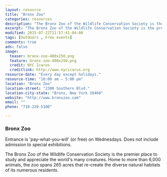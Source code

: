 ```yaml
---
layout: resource
title: "Bronx Zoo"
categories: resources
description: "The Bronx Zoo of the Wildlife Conservation Society is the premier place to study and appreciate the world's many creatures."
excerpt: "The Bronx Zoo of the Wildlife Conservation Society is the premier place to study and appreciate the world's many creatures. Home to more than 6,000 animals, the zoo spans 265 acres that re-create the diverse natural habitats of its numerous residents."
modified: 2015-07-22T11:57:41-04:00
tags: [Outdoors , Free events]
comments: true
ads: false
image:
  teaser: bronx-zoo-400x250.png
  feature: bronx-zoo-400x250.png
  credit: NYC Icarus
  creditlink: http://www.nycicarus.org
resource-date: "Every day except holidays."
resource-time: "10:00 am – 5:00 pm"
location: "Bronx Zoo"
location-street: "2300 Southern Blvd."
location-city-state: "Bronx, New York 10460"
website: "http://www.bronxzoo.com"
email: ""
phone: "718-220-5100"

---
```


### Bronx Zoo

Entrance is 'pay-what-you-will' (or free) on Wednesdays. Does not include admission to special exhibitions.

The Bronx Zoo of the Wildlife Conservation Society is the premier place to study and appreciate the world's many creatures. Home to more than 6,000 animals, the zoo spans 265 acres that re-create the diverse natural habitats of its numerous residents.
